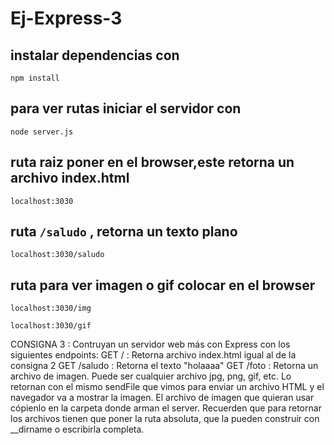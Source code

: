 # Ej-Express-3

## instalar dependencias con 
`npm install`

## para ver rutas iniciar el servidor con 
`node server.js`

## ruta raiz poner en el browser,este retorna un archivo index.html

`localhost:3030`

## ruta `/saludo` , retorna un texto plano 

`localhost:3030/saludo`

## ruta para ver imagen o gif colocar en el browser

`localhost:3030/img`

`localhost:3030/gif`




CONSIGNA 3 :
Contruyan un servidor web más con Express con los siguientes endpoints:
GET / : Retorna archivo index.html igual al de la consigna 2
GET /saludo : Retorna el texto "holaaaa"
GET /foto : Retorna un archivo de imagen. Puede ser cualquier archivo jpg, png, gif, etc. Lo retornan con el mismo sendFile que vimos para enviar un archivo HTML y el navegador va a mostrar la imagen. El archivo de imagen que quieran usar cópienlo en la carpeta donde arman el server.
Recuerden que para retornar los archivos tienen que poner la ruta absoluta, que la pueden construir con __dirname o escribirla completa.